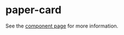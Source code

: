 paper-card
==============

See the [component page](http://polymerlabs.github.io/paper-card) for more information.
